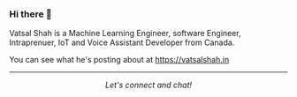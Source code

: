 ### Hi there 👋

Vatsal Shah is a Machine Learning Engineer, software Engineer, Intraprenuer, IoT and Voice Assistant Developer from Canada.

You can see what he's posting about at https://vatsalshah.in

<hr>
<p align="center">
  <i>Let's connect and chat!</i>
</p>


<!--
**vatsal2210/vatsal2210** is a ✨ _special_ ✨ repository because its `README.md` (this file) appears on your GitHub profile.

Here are some ideas to get you started:

- 🔭 I’m currently working on ...
- 🌱 I’m currently learning ...
- 👯 I’m looking to collaborate on ...
- 🤔 I’m looking for help with ...
- 💬 Ask me about ...
- 📫 How to reach me: ...
- 😄 Pronouns: ...
- ⚡ Fun fact: ...
-->

